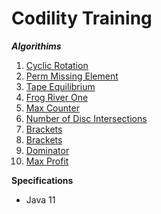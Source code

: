 # Codility Training

**_Algorithims_**

1. [Cyclic Rotation](https://github.com/brunomilitzer/Codility/blob/master/src/main/java/com/brunomilitzer/codility/lesson2/cyclicrotation.md)
2. [Perm Missing Element](https://github.com/brunomilitzer/Codility/blob/master/src/main/java/com/brunomilitzer/codility/lesson3/permmissingelem.md)
3. [Tape Equilibrium](https://github.com/brunomilitzer/Codility/blob/master/src/main/java/com/brunomilitzer/codility/lesson3/tapeequilibrium.md)
4. [Frog River One](https://github.com/brunomilitzer/Codility/blob/master/src/main/java/com/brunomilitzer/codility/lesson4/maxcounter.md)
5. [Max Counter](https://github.com/brunomilitzer/Codility/blob/master/src/main/java/com/brunomilitzer/codility/lesson4/maxcounter.md)
6. [Number of Disc Intersections](https://github.com/brunomilitzer/Codility/blob/master/src/main/java/com/brunomilitzer/codility/lesson5/numberofdiscintersections.md)
7. [Brackets](https://github.com/brunomilitzer/Codility/blob/master/src/main/java/com/brunomilitzer/codility/lesson7/brackets.md)
8. [Brackets](https://github.com/brunomilitzer/Codility/blob/master/src/main/java/com/brunomilitzer/codility/lesson7/fish.md)
9. [Dominator](https://github.com/brunomilitzer/Codility/blob/master/src/main/java/com/brunomilitzer/codility/lesson8/dominator.md)
10. [Max Profit](https://github.com/brunomilitzer/Codility/blob/master/src/main/java/com/brunomilitzer/codility/lesson9/maxprofit.md)

**Specifications**

* Java 11